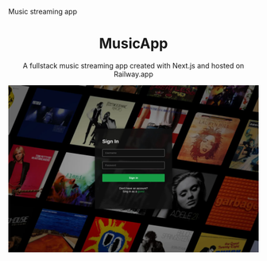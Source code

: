 Music streaming app

<h1 align="center">
  MusicApp
</h1>
<p align="center">
  A fullstack music streaming app created with Next.js and hosted on Railway.app
</p>

![demo](https://raw.githubusercontent.com/kdan80/musicapp/main/public/musicapp.webp)
